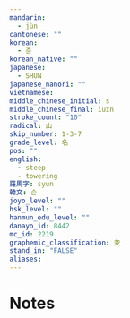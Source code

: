 ```yaml
---
mandarin:
  - jùn
cantonese: ""
korean:
  - 준
korean_native: ""
japanese:
  - SHUN
japanese_nanori: ""
vietnamese:
middle_chinese_initial: s
middle_chinese_final: iuɪn
stroke_count: "10"
radical: 山
skip_number: 1-3-7
grade_level: 名
pos: ""
english:
  - steep
  - towering
羅馬字: syun
韓文: 슌
joyo_level: ""
hsk_level: ""
hanmun_edu_level: ""
danayo_id: 8442
mc_id: 2219
graphemic_classification: 夋
stand_in: "FALSE"
aliases:
---
```


# Notes
